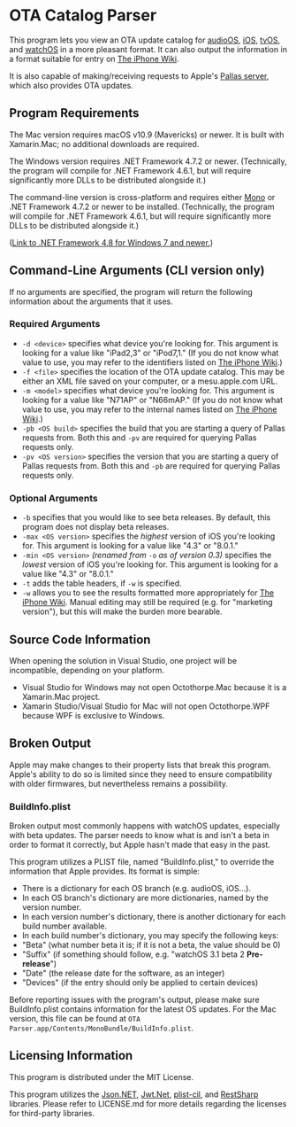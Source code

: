 # OTA Catalog Parser
This program lets you view an OTA update catalog for [audioOS](https://mesu.apple.com/assets/audio/com_apple_MobileAsset_SoftwareUpdate/com_apple_MobileAsset_SoftwareUpdate.xml), [iOS](https://mesu.apple.com/assets/com_apple_MobileAsset_SoftwareUpdate/com_apple_MobileAsset_SoftwareUpdate.xml), [tvOS](https://mesu.apple.com/assets/tv/com_apple_MobileAsset_SoftwareUpdate/com_apple_MobileAsset_SoftwareUpdate.xml), and [watchOS](https://mesu.apple.com/assets/watch/com_apple_MobileAsset_SoftwareUpdate/com_apple_MobileAsset_SoftwareUpdate.xml) in a more pleasant format. It can also output the information in a format suitable for entry on [The iPhone Wiki](https://www.theiphonewiki.com/wiki/OTA_Updates).

It is also capable of making/receiving requests to Apple's [Pallas server](https://gdmf.apple.com/v2/assets), which also provides OTA updates.

## Program Requirements
The Mac version requires macOS v10.9 (Mavericks) or newer. It is built with Xamarin.Mac; no additional downloads are required.

The Windows version requires .NET Framework 4.7.2 or newer. (Technically, the program will compile for .NET Framework 4.6.1, but will require significantly more DLLs to be distributed alongside it.)

The command-line version is cross-platform and requires either [Mono](http://www.mono-project.com/) or .NET Framework 4.7.2 or newer to be installed. (Technically, the program will compile for .NET Framework 4.6.1, but will require significantly more DLLs to be distributed alongside it.)

([Link to .NET Framework 4.8 for Windows 7 and newer.](https://support.microsoft.com/kb/4503548))

## Command-Line Arguments (CLI version only)
If no arguments are specified, the program will return the following information about the arguments that it uses.

### Required Arguments
* `-d <device>` specifies what device you're looking for. This argument is looking for a value like "iPad2,3" or "iPod7,1." (If you do not know what value to use, you may refer to the identifiers listed on [The iPhone Wiki](https://www.theiphonewiki.com/wiki/Models).)
* `-f <file>` specifies the location of the OTA update catalog. This may be either an XML file saved on your computer, or a mesu.apple.com URL.
* `-m <model>` specifies what device you're looking for. This argument is looking for a value like "N71AP" or "N66mAP." (If you do not know what value to use, you may refer to the internal names listed on [The iPhone Wiki](https://www.theiphonewiki.com/wiki/Models).)
* `-pb <OS build>` specifies the build that you are starting a query of Pallas requests from. Both this and `-pv` are required for querying Pallas requests only.
* `-pv <OS version>` specifies the version that you are starting a query of Pallas requests from. Both this and `-pb` are required for querying Pallas requests only.

### Optional Arguments
* `-b` specifies that you would like to see beta releases. By default, this program does not display beta releases.
* `-max <OS version>` specifies the _highest_ version of iOS you're looking for. This argument is looking for a value like "4.3" or "8.0.1."
* `-min <OS version>` _(renamed from_ `-o` _as of version 0.3)_ specifies the _lowest_ version of iOS you're looking for. This argument is looking for a value like "4.3" or "8.0.1."
* `-t` adds the table headers, if `-w` is specified.
* `-w` allows you to see the results formatted more appropriately for [The iPhone Wiki](https://www.theiphonewiki.com/wiki/OTA_Updates). Manual editing may still be required (e.g. for "marketing version"), but this will make the burden more bearable.

## Source Code Information
When opening the solution in Visual Studio, one project will be incompatible, depending on your platform.

* Visual Studio for Windows may not open Octothorpe.Mac because it is a Xamarin.Mac project.
* Xamarin Studio/Visual Studio for Mac will not open Octothorpe.WPF because WPF is exclusive to Windows.

## Broken Output
Apple may make changes to their property lists that break this program. Apple's ability to do so is limited since they need to ensure compatibility with older firmwares, but nevertheless remains a possibility.

### BuildInfo.plist
Broken output most commonly happens with watchOS updates, especially with beta updates. The parser needs to know what is and isn't a beta in order to format it correctly, but Apple hasn't made that easy in the past.

This program utilizes a PLIST file, named "BuildInfo.plist," to override the information that Apple provides. Its format is simple:

* There is a dictionary for each OS branch (e.g. audioOS, iOS…).
* In each OS branch's dictionary are more dictionaries, named by the version number.
* In each version number's dictionary, there is another dictionary for each build number available.
* In each build number's dictionary, you may specify the following keys:
 * "Beta" (what number beta it is; if it is not a beta, the value should be 0)
 * "Suffix" (if something should follow, e.g. "watchOS 3.1 beta 2 **Pre-release**")
 * "Date" (the release date for the software, as an integer)
 * "Devices" (if the entry should only be applied to certain devices)

Before reporting issues with the program's output, please make sure BuildInfo.plist contains information for the latest OS updates. For the Mac version, this file can be found at `OTA Parser.app/Contents/MonoBundle/BuildInfo.plist`.

## Licensing Information
This program is distributed under the MIT License.

This program utilizes the [Json.NET](https://www.newtonsoft.com/json), [Jwt.Net](https://github.com/jwt-dotnet/jwt), [plist-cil](https://github.com/claunia/plist-cil), and [RestSharp](https://restsharp.dev) libraries. Please refer to LICENSE.md for more details regarding the licenses for third-party libraries.
